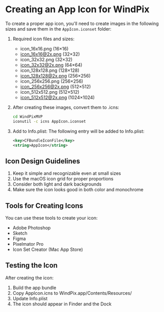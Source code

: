 # Creating an App Icon for WindPix

To create a proper app icon, you'll need to create images in the following sizes and save them in the `AppIcon.iconset` folder:

1. Required icon files and sizes:
   - icon_16x16.png (16×16)
   - icon_16x16@2x.png (32×32)
   - icon_32x32.png (32×32)
   - icon_32x32@2x.png (64×64)
   - icon_128x128.png (128×128)
   - icon_128x128@2x.png (256×256)
   - icon_256x256.png (256×256)
   - icon_256x256@2x.png (512×512)
   - icon_512x512.png (512×512)
   - icon_512x512@2x.png (1024×1024)

2. After creating these images, convert them to .icns:
   ```bash
   cd WindPixMVP
   iconutil -c icns AppIcon.iconset
   ```

3. Add to Info.plist:
   The following entry will be added to Info.plist:
   ```xml
   <key>CFBundleIconFile</key>
   <string>AppIcon</string>
   ```

## Icon Design Guidelines

1. Keep it simple and recognizable even at small sizes
2. Use the macOS icon grid for proper proportions
3. Consider both light and dark backgrounds
4. Make sure the icon looks good in both color and monochrome

## Tools for Creating Icons

You can use these tools to create your icon:
- Adobe Photoshop
- Sketch
- Figma
- Pixelmator Pro
- Icon Set Creator (Mac App Store)

## Testing the Icon

After creating the icon:
1. Build the app bundle
2. Copy AppIcon.icns to WindPix.app/Contents/Resources/
3. Update Info.plist
4. The icon should appear in Finder and the Dock
